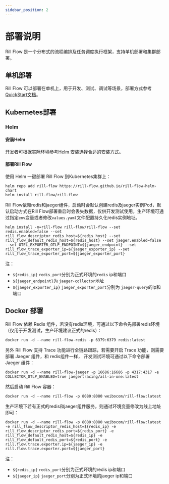 ```yaml
---
sidebar_position: 2
---
```


# 部署说明

Rill Flow 是一个分布式的流程编排及任务调度执行框架，支持单机部署和集群部署。

## 单机部署

Rill Flow 可以部署在单机上，用于开发、测试、调试等场景，部署方式参考[QuickStart文档](../getting-started/01-quickstart.md)。

## Kubernetes部署

### Helm

#### 安装Helm

开发者可根据实际环境参考[Helm 安装](https://helm.sh/zh/docs/intro/install/)选择合适的安装方式。

#### 部署Rill Flow

使用 Helm 一键部署 Rill Flow 到Kubernetes集群上：

```shell
helm repo add rill-flow https://rill-flow.github.io/rill-flow-helm-chart
helm install rill-flow/rill-flow
```

Rill Flow依赖redis和jaeger组件，启动时会默认创建redis及jaeger实例Pod，默认启动方式在Rill Flow部署重启时会丢失数据，仅供开发测试使用，生产环境可通过指定`env`变量或者修改`values.yaml`文件配置持久化redis实例地址。

```shell
helm install -n=rill-flow rill-flow/rill-flow --set redis.enabled=false --set rill_flow_descriptor_redis_host=${redis_host} --set rill_flow_default_redis_host=${redis_host} --set jaeger.enabled=false --set OTEL_EXPORTER_OTLP_ENDPOINT=${jaeger_endpoint} --set rill_flow_trace_exporter_ip=${jaeger_exporter_ip} --set rill_flow_trace_exporter_port=${jaeger_exporter_port}
```

注：
  
* `${redis_ip}` `redis_port`分别为正式环境的`redis` ip和端口
* `${jaeger_endpoint}`为 `jaeger-collector`地址
* `${jaeger_exporter_ip}` `jaeger_exporter_port`分别为 `jaeger-query`的ip和端口

## Docker 部署

Rill Flow 依赖 Redis 组件，若没有redis环境，可通过以下命令先部署redis环境（仅用于开发测试，生产环境建议正式的redis）：

```shell
docker run -d --name rill-flow-redis -p 6379:6379 redis:latest
```

另外 Rill Flow 支持 Trace 功能进行全链路跟踪，若需要开启 Trace 功能，则需要部署 Jaeger 组件，和 redis组件一样， 开发测试环境可通过以下命令部署 Jaeger 组件：

```shell
docker run -d --name rill-flow-jaeger -p 16686:16686 -p 4317:4317 -e COLLECTOR_OTLP_ENABLED=true jaegertracing/all-in-one:latest
```

然后启动 Rill Flow 容器：

```shell
docker run -d --name rill-flow -p 8080:8080 weibocom/rill-flow:latest
```

生产环境下若有正式的redis和jaeger组件服务，则通过环境变量修改为线上地址即可：

```shell
docker run -d --name rill-flow -p 8080:8080 weibocom/rill-flow:latest -e rill_flow_descriptor_redis_host=${redis_ip} -e rill_flow_descriptor_redis_port=${redis_port} -e rill_flow_default_redis_host=${redis_ip} -e rill_flow_default_redis_port=${redis_port} -e rill.flow.trace.exporter.ip=${jaeger_ip} -e rill.flow.trace.exporter.port=${jaeger_port}
```

注：

* `${redis_ip}` `redis_port`分别为正式环境的redis ip和端口
* `${jaeger_ip}` `jaeger_port`分别为正式环境的jaeger ip和端口
